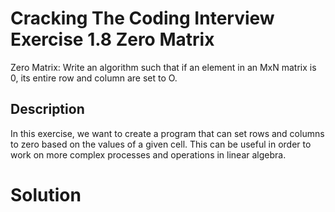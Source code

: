 # Cracking The Coding Interview Exercise 1.8 Zero Matrix
Zero Matrix: Write an algorithm such that if an element in an MxN matrix is 0, its entire row and
column are set to O.

## Description
In this exercise, we want to create a program that can set rows and columns to zero based on the values of a given cell. This can be useful in order to work on more complex processes and operations 
in linear algebra. 

# Solution
